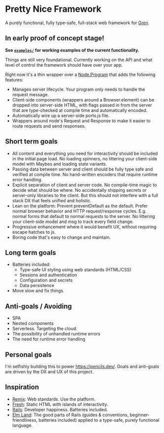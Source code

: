 # Pretty Nice Framework

A purely functional, fully type-safe, full-stack web framework for [Gren](https://gren-lang.org/).

## In early proof of concept stage!

**See [`examples/`](examples/) for working examples of the current functionality.**

Things are still very foundational.
Currently working on the API and what level of control the framework should have over your app.

Right now it's a thin wrapper over a [Node.Program](https://packages.gren-lang.org/package/gren-lang/node/version/3.0.1/module/Node#Program) that adds the following features:

* Manages server lifecycle. Your program only needs to handle the request message.
* Client-side components (wrappers around a Browser.element) can be dropped into server-side HTML, with flags passed in from the server that are type-checked at compile time and automatically encoded.
* Automatically wire up a server-side ports.js file.
* Wrappers around node's Request and Response to make it easier to route requests and send responses.

## Short term goals

* All content and everything you need for interactivity should be included in the initial page load.
  No loading spinners, no littering your client-side model with Maybes and loading state variants.
* Passing data between server and client should be fully type safe and verified at compile time.
  No hand-written encoders that require runtime error handling.
* Explicit separation of client and server code. 
  No compile-time magic to decide what should be where.
  No accidentally shipping secrets or server-only libraries to the client.
  But this should not interfere with a full stack DX that feels unified and holistic.
* Lean on the platform: Prevent preventDefault as the default.
  Prefer normal browser behavior and HTTP request/response cycles.
  E.g. normal forms that default to normal requests to the server.
  No littering your client-side model and msg to track every field change.
* Progressive enhancement where it would benefit UX, without requiring escape hatches to js.
* Boring code that's easy to change and maintain.

## Long term goals

* Batteries included:
  * Type-safe UI styling using web standards (HTML/CSS)
  * Sessions and authentication
  * Configuration and secrets
  * Data persistence
* Move slow and fix things.

## Anti-goals / Avoiding

* SPA
* Nested components
* Serverless. Targeting the cloud.
* The possibility of unhandled runtime errors
* The need for runtime error handling
  
## Personal goals

I'm selfishly building this to power <https://pencils.dev/>.
Goals and anti-goals are driven by the DX and UX of this project.

## Inspiration

* [Remix](https://remix.run/): Web standards. Use the platform.
* [Fresh](https://fresh.deno.dev/): Static HTML with islands of interactivity.
* [Rails](https://rubyonrails.org/): Developer happiness. Batteries included.
* [Elm Land](https://elm.land/): The good parts of Rails (guides & conventions, beginner-friendliness, batteries included) applied to a type-safe, purely functional language.
